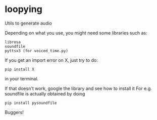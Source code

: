 # loopying
Utils to generate audio

Depending on what you use, you might need some libraries such as:
```
librosa
soundfile
pyttsx3 (for voiced_time.py)
```

If you get an import error on X, just try to do:
```
pip install X
```
in your terminal.

If that doesn't work, google the library and see how to install it 
For e.g. soundfile is actually obtained by doing
```
pip install pysoundfile
``` 
Buggers!





